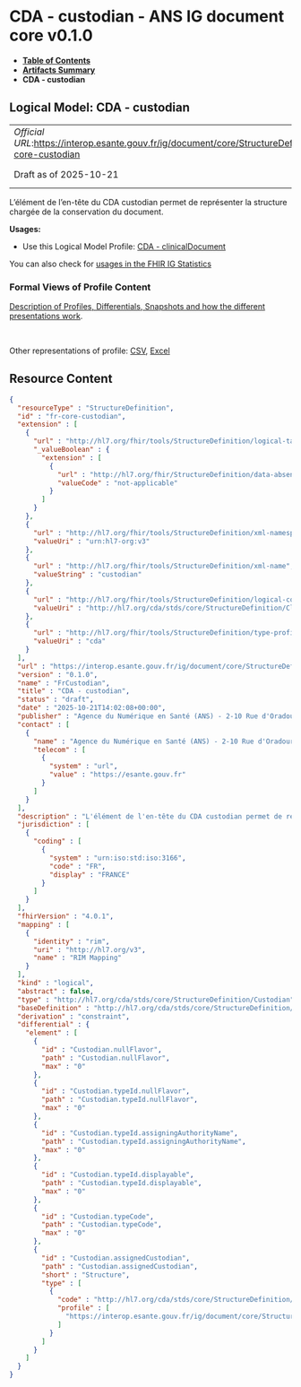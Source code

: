 # CDA - custodian - ANS IG document core v0.1.0

* [**Table of Contents**](toc.md)
* [**Artifacts Summary**](artifacts.md)
* **CDA - custodian**

## Logical Model: CDA - custodian 

| | |
| :--- | :--- |
| *Official URL*:https://interop.esante.gouv.fr/ig/document/core/StructureDefinition/fr-core-custodian | *Version*:0.1.0 |
| Draft as of 2025-10-21 | *Computable Name*:FrCustodian |

 
L’élément de l’en-tête du CDA custodian permet de représenter la structure chargée de la conservation du document. 

**Usages:**

* Use this Logical Model Profile: [CDA - clinicalDocument](StructureDefinition-fr-core-clinical-document.md)

You can also check for [usages in the FHIR IG Statistics](https://packages2.fhir.org/xig/ans.document.fr.core|current/StructureDefinition/fr-core-custodian)

### Formal Views of Profile Content

 [Description of Profiles, Differentials, Snapshots and how the different presentations work](http://build.fhir.org/ig/FHIR/ig-guidance/readingIgs.html#structure-definitions). 

 

Other representations of profile: [CSV](StructureDefinition-fr-core-custodian.csv), [Excel](StructureDefinition-fr-core-custodian.xlsx) 



## Resource Content

```json
{
  "resourceType" : "StructureDefinition",
  "id" : "fr-core-custodian",
  "extension" : [
    {
      "url" : "http://hl7.org/fhir/tools/StructureDefinition/logical-target",
      "_valueBoolean" : {
        "extension" : [
          {
            "url" : "http://hl7.org/fhir/StructureDefinition/data-absent-reason",
            "valueCode" : "not-applicable"
          }
        ]
      }
    },
    {
      "url" : "http://hl7.org/fhir/tools/StructureDefinition/xml-namespace",
      "valueUri" : "urn:hl7-org:v3"
    },
    {
      "url" : "http://hl7.org/fhir/tools/StructureDefinition/xml-name",
      "valueString" : "custodian"
    },
    {
      "url" : "http://hl7.org/fhir/tools/StructureDefinition/logical-container",
      "valueUri" : "http://hl7.org/cda/stds/core/StructureDefinition/ClinicalDocument"
    },
    {
      "url" : "http://hl7.org/fhir/tools/StructureDefinition/type-profile-style",
      "valueUri" : "cda"
    }
  ],
  "url" : "https://interop.esante.gouv.fr/ig/document/core/StructureDefinition/fr-core-custodian",
  "version" : "0.1.0",
  "name" : "FrCustodian",
  "title" : "CDA - custodian",
  "status" : "draft",
  "date" : "2025-10-21T14:02:08+00:00",
  "publisher" : "Agence du Numérique en Santé (ANS) - 2-10 Rue d'Oradour-sur-Glane, 75015 Paris",
  "contact" : [
    {
      "name" : "Agence du Numérique en Santé (ANS) - 2-10 Rue d'Oradour-sur-Glane, 75015 Paris",
      "telecom" : [
        {
          "system" : "url",
          "value" : "https://esante.gouv.fr"
        }
      ]
    }
  ],
  "description" : "L'élément de l'en-tête du CDA custodian permet de représenter la structure chargée de la conservation du document.",
  "jurisdiction" : [
    {
      "coding" : [
        {
          "system" : "urn:iso:std:iso:3166",
          "code" : "FR",
          "display" : "FRANCE"
        }
      ]
    }
  ],
  "fhirVersion" : "4.0.1",
  "mapping" : [
    {
      "identity" : "rim",
      "uri" : "http://hl7.org/v3",
      "name" : "RIM Mapping"
    }
  ],
  "kind" : "logical",
  "abstract" : false,
  "type" : "http://hl7.org/cda/stds/core/StructureDefinition/Custodian",
  "baseDefinition" : "http://hl7.org/cda/stds/core/StructureDefinition/Custodian",
  "derivation" : "constraint",
  "differential" : {
    "element" : [
      {
        "id" : "Custodian.nullFlavor",
        "path" : "Custodian.nullFlavor",
        "max" : "0"
      },
      {
        "id" : "Custodian.typeId.nullFlavor",
        "path" : "Custodian.typeId.nullFlavor",
        "max" : "0"
      },
      {
        "id" : "Custodian.typeId.assigningAuthorityName",
        "path" : "Custodian.typeId.assigningAuthorityName",
        "max" : "0"
      },
      {
        "id" : "Custodian.typeId.displayable",
        "path" : "Custodian.typeId.displayable",
        "max" : "0"
      },
      {
        "id" : "Custodian.typeCode",
        "path" : "Custodian.typeCode",
        "max" : "0"
      },
      {
        "id" : "Custodian.assignedCustodian",
        "path" : "Custodian.assignedCustodian",
        "short" : "Structure",
        "type" : [
          {
            "code" : "http://hl7.org/cda/stds/core/StructureDefinition/AssignedCustodian",
            "profile" : [
              "https://interop.esante.gouv.fr/ig/document/core/StructureDefinition/fr-core-assigned-custodian"
            ]
          }
        ]
      }
    ]
  }
}

```
